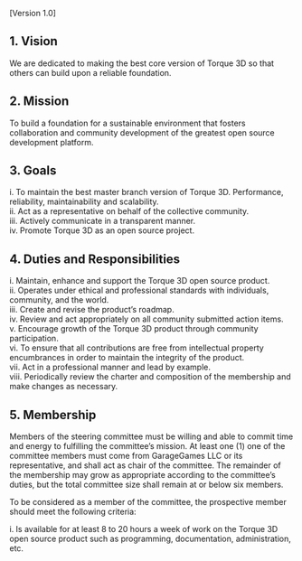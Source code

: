 [Version 1.0]

## 1. Vision  
We are dedicated to making the best core version of Torque 3D so that others can build upon a reliable foundation.

## 2. Mission  
To build a foundation for a sustainable environment that fosters collaboration and community development of the greatest open source development platform.

## 3. Goals  
i. To maintain the best master branch version of Torque 3D.  Performance, reliability, maintainability and scalability.  
ii. Act as a representative on behalf of the collective community.  
iii. Actively communicate in a transparent manner.  
iv. Promote Torque 3D as an open source project.  

## 4. Duties and Responsibilities
i. Maintain, enhance and support the Torque 3D open source product.  
ii. Operates under ethical and professional standards with individuals, community, and the world.  
iii. Create and revise the product’s roadmap.  
iv. Review and act appropriately on all community submitted action items.  
v. Encourage growth of the Torque 3D product through community participation.  
vi. To ensure that all contributions are free from intellectual property encumbrances in order to maintain the integrity of the product.  
vii. Act in a professional manner and lead by example.  
viii. Periodically review the charter and composition of the membership and make changes as necessary.  

## 5. Membership
Members of the steering committee must be willing and able to commit time and energy to fulfilling the committee’s mission.  At least one (1)  one of the committee members must come from GarageGames LLC or its representative, and shall act as chair of the committee.  The remainder of the membership may grow as appropriate according to the committee’s duties, but the total committee size shall remain at or below six members.  

To be considered as a member of the committee, the prospective member should meet the following criteria:  

i. Is available for at least 8 to 20 hours a week of work on the Torque 3D open source product such as programming, documentation, administration, etc.  

